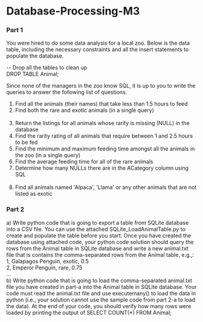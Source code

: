 # Database-Processing-M3<br>
### Part 1

You were hired to do some data analysis for a local zoo.  Below is the data table, including the necessary constraints and all the insert statements to populate the database.<br>  

-- Drop all the tables to clean up<br>
DROP TABLE Animal;<br>


Since none of the managers in the zoo know SQL, it is up to you to write the queries to answer the following list of questions.<br>
1.	Find all the animals (their names) that take less than 1.5 hours to feed<br>
2.	Find both the rare and exotic animals (in a single query)<br><br>
3.	Return the listings for all animals whose rarity is missing (NULL) in the database<br>
4.	Find the rarity rating of all animals that require between 1 and 2.5 hours to be fed<br>
5.	Find the minimum and maximum feeding time amongst all the animals in the zoo (in a single query)<br>
6.	Find the average feeding time for all of the rare animals<br>
7.	Determine how many NULLs there are in the ACategory column using SQL<br><br>
8.	Find all animals named 'Alpaca', 'Llama' or any other animals that are not listed as exotic <br>
### Part 2<br>

a)	Write python code that is going to export a table from SQLite database into a CSV file. You can use the attached SQLite_LoadAnimalTable.py to create and populate the table before you start. 
Once you have created the database using attached code, your python code solution should query the rows from the Animal table in SQLite database and write a new animal.txt file that is contains the comma-separated rows from the Animal table, e.g.,:
<br>1, Galapagos Penguin, exotic, 0.5<br>
2, Emperor Penguin, rare, 0.75<br>
…<br>
b)	Write python code that is going to load the comma-separated animal.txt file you have created in part-a into the Animal table in SQLite database. Your code must read the animal.txt file and use executemany() to load the data in python (i.e., your solution cannot use the sample code from part 2-a to load the data). At the end of your code, you should verify how many rows were loaded by printing the output of 
SELECT COUNT(*) FROM Animal;
